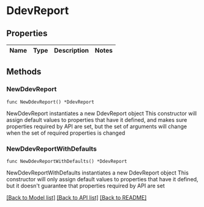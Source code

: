 # DdevReport

## Properties

Name | Type | Description | Notes
------------ | ------------- | ------------- | -------------

## Methods

### NewDdevReport

`func NewDdevReport() *DdevReport`

NewDdevReport instantiates a new DdevReport object
This constructor will assign default values to properties that have it defined,
and makes sure properties required by API are set, but the set of arguments
will change when the set of required properties is changed

### NewDdevReportWithDefaults

`func NewDdevReportWithDefaults() *DdevReport`

NewDdevReportWithDefaults instantiates a new DdevReport object
This constructor will only assign default values to properties that have it defined,
but it doesn't guarantee that properties required by API are set


[[Back to Model list]](../README.md#documentation-for-models) [[Back to API list]](../README.md#documentation-for-api-endpoints) [[Back to README]](../README.md)


